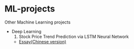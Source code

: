 # ML-projects
Other Machine Learning projects

- Deep Learning
    1. Stock Price Trend Prediction via LSTM Neural Network 
    -  [Essay(Chinese version)](./KailinW_StockPred_LSTM.pdf)

